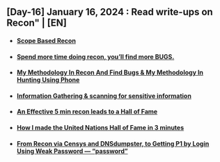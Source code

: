 <h2> [Day-16] January 16, 2024 : Read write-ups on Recon" | [EN] </h2> 

+ #### [Scope Based Recon](https://hbothra22.medium.com/scope-based-recon-smart-recon-tactics-7e72d590eae5)
+ #### [Spend more time doing recon, you’ll find more BUGS.](https://vedanttekale20.medium.com/spend-more-time-doing-recon-youll-get-more-bugs-e7ffd5bf9202)
+ #### [My Methodology In Recon And Find Bugs & My Methodology In Hunting Using Phone](https://orwaatyat.medium.com/my-methodology-in-recon-and-find-bugs-my-methodology-in-hunting-using-phone-ccc9fe06dd2d)
+ #### [Information Gathering & scanning for sensitive information](https://0xjoyghosh.medium.com/information-gathering-scanning-for-sensitive-information-reloaded-6ff3455e0d4e)
+ #### [An Effective 5 min recon leads to a Hall of Fame](https://infosecwriteups.com/an-effective-5-min-recon-leads-to-a-hall-of-fame-ae7f20e5cf1a)
+ #### [How I made the United Nations Hall of Fame in 3 minutes](https://medium.com/techiepedia/how-i-made-united-nations-hall-of-fame-in-3-minutes-b5c87a42c0ee)
+ #### [From Recon via Censys and DNSdumpster, to Getting P1 by Login Using Weak Password — “password”](https://infosecwriteups.com/from-recon-via-censys-and-dnsdumpster-to-getting-p1-by-login-using-weak-password-password-504e617956ce)
